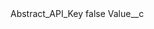 <?xml version="1.0" encoding="UTF-8"?>
<CustomMetadata xmlns="http://soap.sforce.com/2006/04/metadata" xmlns:xsi="http://www.w3.org/2001/XMLSchema-instance">
    <label>Abstract_API_Key</label>
    <protected>false</protected>
    <values>
        <field>Value__c</field>
        <value xsi:nil="true"/>
    </values>
</CustomMetadata>
